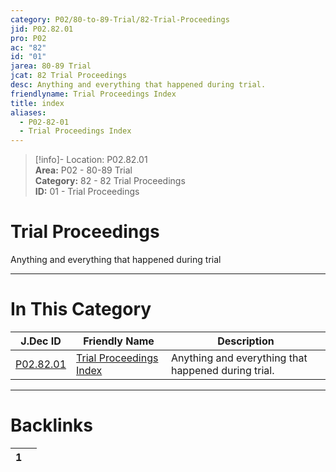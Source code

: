 ```yaml
---  
category: P02/80-to-89-Trial/82-Trial-Proceedings  
jid: P02.82.01  
pro: P02  
ac: "82"  
id: "01"  
jarea: 80-89 Trial  
jcat: 82 Trial Proceedings  
desc: Anything and everything that happened during trial.  
friendlyname: Trial Proceedings Index  
title: index  
aliases:  
  - P02-82-01  
  - Trial Proceedings Index  
---  
```

>[!info]- Location: P02.82.01  
>**Area:** P02 - 80-89 Trial  
>**Category:** 82 - 82 Trial Proceedings  
>**ID:** 01 - Trial Proceedings  
  
# Trial Proceedings  
  
Anything and everything that happened during trial  
   
  
  
---  
# In This Category  
  
| J.Dec ID                                                                                   | Friendly Name                                                                                            | Description                                         |  
| ------------------------------------------------------------------------------------------ | -------------------------------------------------------------------------------------------------------- | --------------------------------------------------- |  
| [P02.82.01](index.md#) | [Trial Proceedings Index](index.md#) | Anything and everything that happened during trial. |  
  
  
---  
# Backlinks  
<div><table class="dataview table-view-table"><thead class="table-view-thead"><tr class="table-view-tr-header"><th class="table-view-th"><span></span><span class="dataview small-text">1</span></th><th class="table-view-th"><span></span></th></tr></thead><tbody class="table-view-tbody"></tbody></table></div>